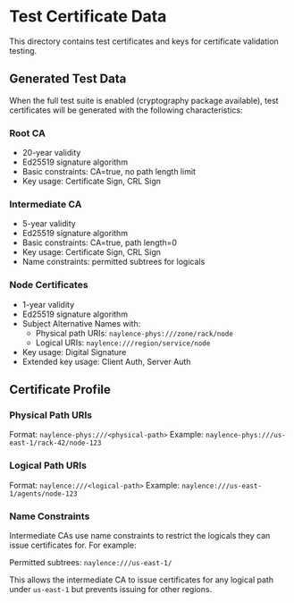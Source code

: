 # Test Certificate Data

This directory contains test certificates and keys for certificate validation testing.

## Generated Test Data

When the full test suite is enabled (cryptography package available), test certificates
will be generated with the following characteristics:

### Root CA
- 20-year validity  
- Ed25519 signature algorithm
- Basic constraints: CA=true, no path length limit
- Key usage: Certificate Sign, CRL Sign

### Intermediate CA  
- 5-year validity
- Ed25519 signature algorithm  
- Basic constraints: CA=true, path length=0
- Key usage: Certificate Sign, CRL Sign
- Name constraints: permitted subtrees for logicals

### Node Certificates
- 1-year validity
- Ed25519 signature algorithm
- Subject Alternative Names with:
  - Physical path URIs: `naylence-phys:///zone/rack/node`
  - Logical URIs: `naylence:///region/service/node`
- Key usage: Digital Signature
- Extended key usage: Client Auth, Server Auth

## Certificate Profile

### Physical Path URIs
Format: `naylence-phys:///<physical-path>`
Example: `naylence-phys:///us-east-1/rack-42/node-123`

### Logical Path URIs  
Format: `naylence:///<logical-path>`
Example: `naylence:///us-east-1/agents/node-123`

### Name Constraints
Intermediate CAs use name constraints to restrict the logicals
they can issue certificates for. For example:

Permitted subtrees: `naylence:///us-east-1/`

This allows the intermediate CA to issue certificates for any logical
path under `us-east-1` but prevents issuing for other regions.
